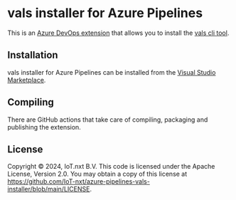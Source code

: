# vals installer for Azure Pipelines

This is an [Azure DevOps extension](https://marketplace.visualstudio.com/items?itemName=iotnxt.valsInstaller) that allows you to install the [vals cli tool](https://github.com/helmfile/vals).

## Installation

vals installer for Azure Pipelines can be installed from the [Visual Studio Marketplace](https://marketplace.visualstudio.com/items?itemName=iotnxt.valsInstaller).

## Compiling

There are GitHub actions that take care of compiling, packaging and publishing the extension.

## License

Copyright © 2024, IoT.nxt B.V. This code is licensed under the Apache License, Version 2.0. You may obtain a copy of this license at https://github.com/IoT-nxt/azure-pipelines-vals-installer/blob/main/LICENSE.
